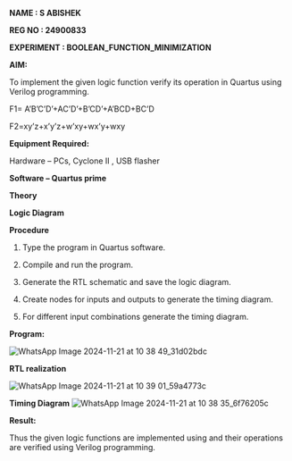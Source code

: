 **NAME : S ABISHEK**

**REG NO : 24900833**

**EXPERIMENT : BOOLEAN_FUNCTION_MINIMIZATION**


**AIM:**

To implement the given logic function verify its operation in Quartus using Verilog programming.

F1= A’B’C’D’+AC’D’+B’CD’+A’BCD+BC’D 

F2=xy’z+x’y’z+w’xy+wx’y+wxy

**Equipment Required:**

Hardware – PCs, Cyclone II , USB flasher

**Software – Quartus prime**

**Theory**

**Logic Diagram**

**Procedure**

1.	Type the program in Quartus software.

2.	Compile and run the program.

3.	Generate the RTL schematic and save the logic diagram.

4.	Create nodes for inputs and outputs to generate the timing diagram.

5.	For different input combinations generate the timing diagram.


**Program:**

![WhatsApp Image 2024-11-21 at 10 38 49_31d02bdc](https://github.com/user-attachments/assets/6335030a-aa19-493c-aa7c-caa2f9d18bc4)



**RTL realization**

![WhatsApp Image 2024-11-21 at 10 39 01_59a4773c](https://github.com/user-attachments/assets/d2fe1b17-ec84-43fa-b3be-3e47c39543f7)


**Timing Diagram**
![WhatsApp Image 2024-11-21 at 10 38 35_6f76205c](https://github.com/user-attachments/assets/77517132-8223-49b6-bad0-8941a4c7875a)

**Result:**

Thus the given logic functions are implemented using and their operations are verified using Verilog programming.

